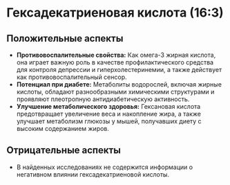 # Гексадекатриеновая кислота (16:3)

## Положительные аспекты

*   **Противовоспалительные свойства:** Как омега-3 жирная кислота, она играет важную роль в качестве профилактического средства для контроля депрессии и гиперхолестеринемии, а также действует как противовоспалительный сенсор.
*   **Потенциал при диабете:** Метаболиты водорослей, включая жирные кислоты, обладают разнообразными химическими структурами и проявляют плеотропную антидиабетическую активность.
*   **Улучшение метаболического здоровья:** Гексановая кислота предотвращает увеличение веса и накопление жира, а также улучшает метаболизм глюкозы у мышей, получавших диету с высоким содержанием жиров.

## Отрицательные аспекты

*   В найденных исследованиях не содержится информации о негативном влиянии гексадекатриеновой кислоты.
